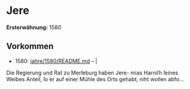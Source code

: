 # Jere

**Ersterwähnung:** 1580

## Vorkommen
- 1580: [jahre/1580/README.md](../jahre/1580/README.md) – |

Die Regierung und Rat zu Merſeburg haben Jere-
mias Harniſh ſeines Weibes Anteil, ſo er auf einer
Mühle des Orts gehabt, niht wollen abfo...
